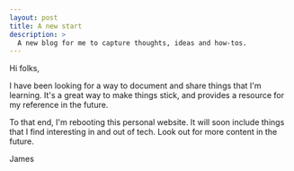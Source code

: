 ```yaml
---
layout: post
title: A new start
description: >
  A new blog for me to capture thoughts, ideas and how-tos. 
---
```


Hi folks,

I have been looking for a way to document and share things that I'm learning. It's a great way to make things stick, and provides a resource for my reference in the future.

To that end, I'm rebooting this personal website. It will soon include things that I find interesting in and out of tech. Look out for more content in the future.

James